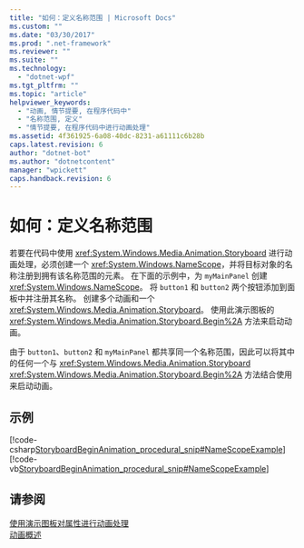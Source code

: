 ```yaml
---
title: "如何：定义名称范围 | Microsoft Docs"
ms.custom: ""
ms.date: "03/30/2017"
ms.prod: ".net-framework"
ms.reviewer: ""
ms.suite: ""
ms.technology: 
  - "dotnet-wpf"
ms.tgt_pltfrm: ""
ms.topic: "article"
helpviewer_keywords: 
  - "动画, 情节提要, 在程序代码中"
  - "名称范围, 定义"
  - "情节提要, 在程序代码中进行动画处理"
ms.assetid: 4f361925-6a08-40dc-8231-a61111c6b28b
caps.latest.revision: 6
author: "dotnet-bot"
ms.author: "dotnetcontent"
manager: "wpickett"
caps.handback.revision: 6
---
```

# 如何：定义名称范围
若要在代码中使用 <xref:System.Windows.Media.Animation.Storyboard> 进行动画处理，必须创建一个 <xref:System.Windows.NameScope>，并将目标对象的名称注册到拥有该名称范围的元素。  在下面的示例中，为 `myMainPanel` 创建 <xref:System.Windows.NameScope>。  将 `button1` 和 `button2` 两个按钮添加到面板中并注册其名称。  创建多个动画和一个 <xref:System.Windows.Media.Animation.Storyboard>。  使用此演示图板的 <xref:System.Windows.Media.Animation.Storyboard.Begin%2A> 方法来启动动画。  
  
 由于 `button1`、`button2` 和 `myMainPanel` 都共享同一个名称范围，因此可以将其中的任何一个与 <xref:System.Windows.Media.Animation.Storyboard> <xref:System.Windows.Media.Animation.Storyboard.Begin%2A> 方法结合使用来启动动画。  
  
## 示例  
 [!code-csharp[StoryboardBeginAnimation_procedural_snip#NameScopeExample](../../../../samples/snippets/csharp/VS_Snippets_Wpf/StoryboardBeginAnimation_procedural_snip/CSharp/ScopeExample.cs#namescopeexample)]
 [!code-vb[StoryboardBeginAnimation_procedural_snip#NameScopeExample](../../../../samples/snippets/visualbasic/VS_Snippets_Wpf/StoryboardBeginAnimation_procedural_snip/visualbasic/scopeexample.vb#namescopeexample)]  
  
## 请参阅  
 [使用演示图板对属性进行动画处理](../../../../docs/framework/wpf/graphics-multimedia/how-to-animate-a-property-by-using-a-storyboard.md)   
 [动画概述](../../../../docs/framework/wpf/graphics-multimedia/animation-overview.md)